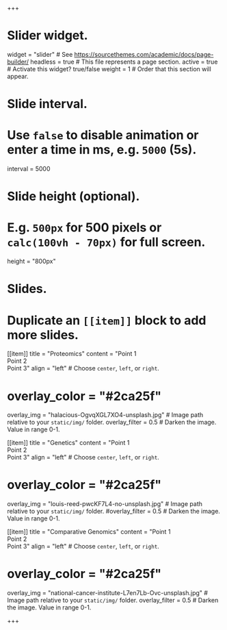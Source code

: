 +++
# Slider widget.
widget = "slider"  # See https://sourcethemes.com/academic/docs/page-builder/
headless = true  # This file represents a page section.
active = true  # Activate this widget? true/false
weight = 1  # Order that this section will appear.

# Slide interval.
# Use `false` to disable animation or enter a time in ms, e.g. `5000` (5s).
interval = 5000

# Slide height (optional).
# E.g. `500px` for 500 pixels or `calc(100vh - 70px)` for full screen.
height = "800px"

# Slides.
# Duplicate an `[[item]]` block to add more slides.
[[item]]
  title = "Proteomics"
  content = "Point 1<br>Point 2<br>Point 3"
  align = "left"  # Choose `center`, `left`, or `right`.
  # overlay_color = "#2ca25f"
  overlay_img = "halacious-OgvqXGL7XO4-unsplash.jpg"  # Image path relative to your `static/img/` folder.
  overlay_filter = 0.5  # Darken the image. Value in range 0-1.

[[item]]
  title = "Genetics"
  content = "Point 1<br>Point 2<br>Point 3"
  align = "left"  # Choose `center`, `left`, or `right`.
  # overlay_color = "#2ca25f"
  overlay_img = "louis-reed-pwcKF7L4-no-unsplash.jpg"  # Image path relative to your `static/img/` folder.
  #overlay_filter = 0.5  # Darken the image. Value in range 0-1.

[[item]]
  title = "Comparative Genomics"
  content = "Point 1<br>Point 2<br>Point 3"
  align = "left"  # Choose `center`, `left`, or `right`.
  # overlay_color = "#2ca25f"
  overlay_img = "national-cancer-institute-L7en7Lb-Ovc-unsplash.jpg"  # Image path relative to your `static/img/` folder.
  overlay_filter = 0.5  # Darken the image. Value in range 0-1.

+++
